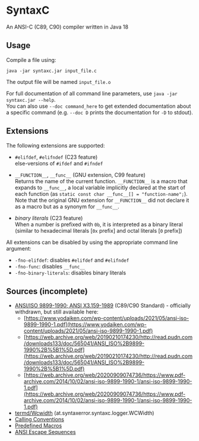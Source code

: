 # SyntaxC

An ANSI-C (C89, C90) compiler written in Java 18

## Usage

Compile a file using:

`java -jar syntaxc.jar input_file.c`

The output file will be named `input_file.o`

For full documentation of all command line parameters,
use `java -jar syntaxc.jar --help`.  
You can also use `--doc command_here` to get extended documentation about a specific command (e.g. `--doc D` prints the documentation for `-D` to stdout).

## Extensions

The following extensions are supported:

- `#elifdef`, `#elifndef` (C23 feature)  
  else-versions of `#ifdef` and `#ifndef`

- `__FUNCTION__`, `__func__` (GNU extension, C99 feature)  
  Returns the name of the current function.
  `__FUNCTION__` is a macro that expands to `__func__`,
  a local variable implicitly declared at the start of
  each function (as `static const char __func__[] = "function-name";`).  
  Note that the original GNU extension for `__FUNCTION__` did not declare
  it as a macro but as a synonym for `__func__`.

- *binary literals* (C23 feature)  
  When a number is prefixed with `0b`, it is interpreted as a binary literal (similar to hexadecimal literals [`0x` prefix] and octal literals [`0` prefix])

All extensions can be disabled by using the appropriate command line argument:

- `-fno-elifdef`: disables `#elifdef` and `#elifndef`
- `-fno-func`: disables `__func__`
- `-fno-binary-literals`: disables binary literals

## Sources (incomplete)

- [ANSI/ISO 9899-1990; ANSI X3.159-1989](https://www.iso.org/standard/17782.html) (C89/C90 Standard) - officially withdrawn, but still available here:
  - [https://www.yodaiken.com/wp-content/uploads/2021/05/ansi-iso-9899-1990-1.pdf](https://www.yodaiken.com/wp-content/uploads/2021/05/ansi-iso-9899-1990-1.pdf)
  - [https://web.archive.org/web/20190210174230/http://read.pudn.com/downloads133/doc/565041/ANSI_ISO%2B9899-1990%2B%5B1%5D.pdf](https://web.archive.org/web/20190210174230/http://read.pudn.com/downloads133/doc/565041/ANSI_ISO%2B9899-1990%2B%5B1%5D.pdf)
  - [https://web.archive.org/web/20200909074736/https://www.pdf-archive.com/2014/10/02/ansi-iso-9899-1990-1/ansi-iso-9899-1990-1.pdf](https://web.archive.org/web/20200909074736/https://www.pdf-archive.com/2014/10/02/ansi-iso-9899-1990-1/ansi-iso-9899-1990-1.pdf)
- [termd/Wcwidth](https://github.com/termd/termd/blob/master/src/main/java/io/termd/core/util/Wcwidth.java) (at.syntaxerror.syntaxc.logger.WCWidth)
- [Calling Conventions](https://agner.org/optimize/calling_conventions.pdf)
- [Predefined Macros](https://sourceforge.net/p/predef/wiki/)
- [ANSI Escape Sequences](https://en.wikipedia.org/wiki/ANSI_escape_code#3-bit_and_4-bit)
